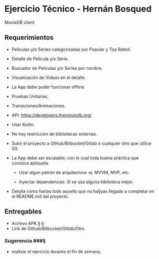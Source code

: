 # Ejercicio Técnico - Hernán Bosqued #

MovieDB client

## Requerimientos ##

* Películas y/o Series categorizadas por Popular y Top Rated.

* Detalle de Película y/o Serie.

* Buscador de Películas y/o Series por nombre.

* Visualización de Videos en el detalle.

* La App debe poder funcionar offline.

* Pruebas Unitarias.

* Transiciones/Animaciones.

* API: https://developers.themoviedb.org/

* Usar Kotlin.

* No hay restricción de bibliotecas externas.

* Subir el proyecto a Github/Bitbucket/Gitlab o cualquier otro que utilice Git.

* La App debe ser escalable, con lo cual toda buena práctica que conozca aplíquela.

    * Usar algún patrón de arquitectura: ej. MVVM, MVP, etc.

    * Inyectar dependencias. Si se usa alguna biblioteca mejor.

*  Detalla cómo harías todo aquello que no ha§yas llegado a completar en el README.md del proyecto. 

## Entregables ##

* Archivo APK.§
§
* Link de Github/Bitbucket/Gitlab/Otro.

### Sugerencia ###§

* realizar el ejercicio durante el fin de semana.
